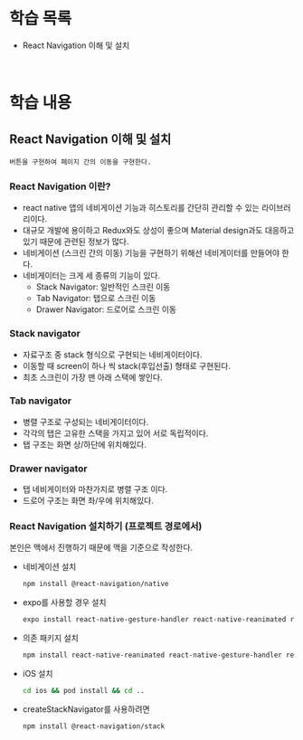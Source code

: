 # 학습 목록

- React Navigation 이해 및 설치

<br>

# 학습 내용

## React Navigation 이해 및 설치

    버튼을 구현하여 페이지 간의 이동을 구현한다.

### React Navigation 이란?

- react native 앱의 네비게이션 기능과 히스토리를 간단히 관리할 수 있는 라이브러리이다.
- 대규모 개발에 용이하고 Redux와도 상성이 좋으며 Material design과도 대응하고 있기 때문에 관련된 정보가 많다.
- 네비게이션 (스크린 간의 이동) 기능을 구현하기 위해선 네비게이터를 만들어야 한다.
- 네비게이터는 크게 세 종류의 기능이 있다.
    - Stack Navigator: 일반적인 스크린 이동
    - Tab Navigator: 탭으로 스크린 이동
    - Drawer Navigator: 드로어로 스크린 이동

### Stack navigator

- 자료구조 중 stack 형식으로 구현되는 네비게이터이다.
- 이동할 때 screen이 하나 씩 stack(후입선출) 형태로 구현된다.
- 최초 스크린이 가장 맨 아래 스택에 쌓인다.

### Tab navigator

- 병렬 구조로 구성되는 네비게이터이다.
- 각각의 탭은 고유한 스택을 가지고 있어 서로 독립적이다.
- 탭 구조는 화면 상/하단에 위치해있다.

### Drawer navigator

- 탭 네비게이터와 마찬가지로 병렬 구조 이다.
- 드로어 구조는 화면 좌/우에 위치해있다.

### React Navigation 설치하기 (프로젝트 경로에서)

본인은 맥에서 진행하기 때문에 맥을 기준으로 작성한다.

- 네비게이션 설치

    ```bash
    npm install @react-navigation/native
    ```

- expo를 사용할 경우 설치

    ```bash
    expo install react-native-gesture-handler react-native-reanimated react-native-screens react-native-safe-area-context @react-native-community/masked-view
    ```

- 의존 패키지 설치

    ```bash
    npm install react-native-reanimated react-native-gesture-handler react-native-screens react-native-safe-area-context @react-native-community/masked-view
    ```

- iOS 설치

    ```bash
    cd ios && pod install && cd ..
    ```

- createStackNavigator를 사용하려면

    ```bash
    npm install @react-navigation/stack
    ```
